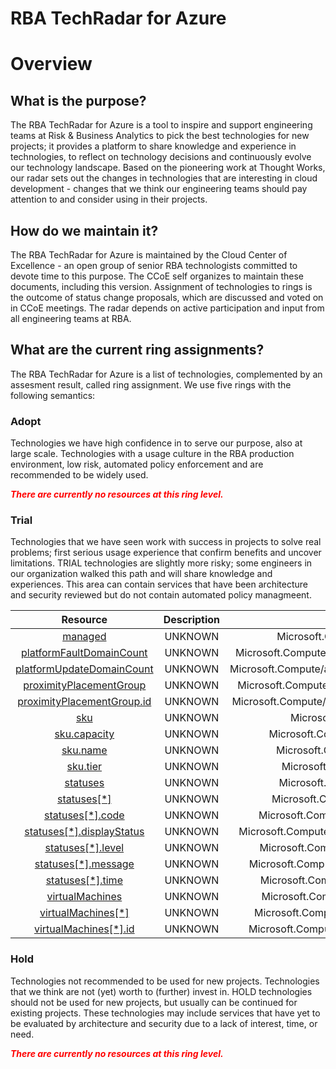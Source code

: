 
RBA TechRadar for Azure
=======================

# Overview

## What is the purpose?


The RBA TechRadar for Azure is a tool to inspire and support engineering teams at Risk & Business Analytics to pick the best technologies for new projects; it provides a platform to share knowledge and experience in technologies, to reflect on technology decisions and continuously evolve our technology landscape.  Based on the pioneering work at Thought Works, our radar sets out the changes in technologies that are interesting in cloud development - changes that we think our engineering teams should pay attention to and consider using in their projects.
## How do we maintain it?


The RBA TechRadar for Azure is maintained by the Cloud Center of Excellence - an open group of senior RBA technologists committed to devote time to this purpose.  The CCoE self organizes to maintain these documents, including this version.  Assignment of technologies to rings is the outcome of status change proposals, which are discussed and voted on in CCoE meetings.  The radar depends on active participation and input from all engineering teams at RBA.
## What are the current ring assignments?


The RBA TechRadar for Azure is a list of technologies, complemented by an assesment result, called ring assignment.  We use five rings with the following semantics:
### Adopt


Technologies we have high confidence in to serve our purpose, also at large scale.  Technologies with a usage culture in the RBA production environment, low risk, automated policy enforcement and are recommended to be widely used.  
  
***<font color="red"> There are currently no resources at this ring level. </font>***
### Trial


Technologies that we have seen work with success in projects to solve real problems;  first serious usage experience that confirm benefits and uncover limitations.  TRIAL technologies are slightly more risky; some engineers in our organization walked this path and will share knowledge and experiences.  This area can contain services that have been architecture and security reviewed but do not contain automated policy managmeent.  

|Resource|Description|Path|Status|
| :---: | :---: | :---: | :---: |
|[managed](https://github.com/openrba/python-azure-techradar/blob/master/Microsoft.Compute/availabilitySets/managed/README.md)|UNKNOWN|Microsoft.Compute/availabilitySets/managed|TRIAL|
|[platformFaultDomainCount](https://github.com/openrba/python-azure-techradar/blob/master/Microsoft.Compute/availabilitySets/platformFaultDomainCount/README.md)|UNKNOWN|Microsoft.Compute/availabilitySets/platformFaultDomainCount|TRIAL|
|[platformUpdateDomainCount](https://github.com/openrba/python-azure-techradar/blob/master/Microsoft.Compute/availabilitySets/platformUpdateDomainCount/README.md)|UNKNOWN|Microsoft.Compute/availabilitySets/platformUpdateDomainCount|TRIAL|
|[proximityPlacementGroup](https://github.com/openrba/python-azure-techradar/blob/master/Microsoft.Compute/availabilitySets/proximityPlacementGroup/README.md)|UNKNOWN|Microsoft.Compute/availabilitySets/proximityPlacementGroup|TRIAL|
|[proximityPlacementGroup.id](https://github.com/openrba/python-azure-techradar/blob/master/Microsoft.Compute/availabilitySets/proximityPlacementGroup.id/README.md)|UNKNOWN|Microsoft.Compute/availabilitySets/proximityPlacementGroup.id|TRIAL|
|[sku](https://github.com/openrba/python-azure-techradar/blob/master/Microsoft.Compute/availabilitySets/sku/README.md)|UNKNOWN|Microsoft.Compute/availabilitySets/sku|TRIAL|
|[sku.capacity](https://github.com/openrba/python-azure-techradar/blob/master/Microsoft.Compute/availabilitySets/sku.capacity/README.md)|UNKNOWN|Microsoft.Compute/availabilitySets/sku.capacity|TRIAL|
|[sku.name](https://github.com/openrba/python-azure-techradar/blob/master/Microsoft.Compute/availabilitySets/sku.name/README.md)|UNKNOWN|Microsoft.Compute/availabilitySets/sku.name|TRIAL|
|[sku.tier](https://github.com/openrba/python-azure-techradar/blob/master/Microsoft.Compute/availabilitySets/sku.tier/README.md)|UNKNOWN|Microsoft.Compute/availabilitySets/sku.tier|TRIAL|
|[statuses](https://github.com/openrba/python-azure-techradar/blob/master/Microsoft.Compute/availabilitySets/statuses/README.md)|UNKNOWN|Microsoft.Compute/availabilitySets/statuses|TRIAL|
|[statuses[*]](https://github.com/openrba/python-azure-techradar/blob/master/Microsoft.Compute/availabilitySets/statuses[*]/README.md)|UNKNOWN|Microsoft.Compute/availabilitySets/statuses[*]|TRIAL|
|[statuses[*].code](https://github.com/openrba/python-azure-techradar/blob/master/Microsoft.Compute/availabilitySets/statuses[*].code/README.md)|UNKNOWN|Microsoft.Compute/availabilitySets/statuses[*].code|TRIAL|
|[statuses[*].displayStatus](https://github.com/openrba/python-azure-techradar/blob/master/Microsoft.Compute/availabilitySets/statuses[*].displayStatus/README.md)|UNKNOWN|Microsoft.Compute/availabilitySets/statuses[*].displayStatus|TRIAL|
|[statuses[*].level](https://github.com/openrba/python-azure-techradar/blob/master/Microsoft.Compute/availabilitySets/statuses[*].level/README.md)|UNKNOWN|Microsoft.Compute/availabilitySets/statuses[*].level|TRIAL|
|[statuses[*].message](https://github.com/openrba/python-azure-techradar/blob/master/Microsoft.Compute/availabilitySets/statuses[*].message/README.md)|UNKNOWN|Microsoft.Compute/availabilitySets/statuses[*].message|TRIAL|
|[statuses[*].time](https://github.com/openrba/python-azure-techradar/blob/master/Microsoft.Compute/availabilitySets/statuses[*].time/README.md)|UNKNOWN|Microsoft.Compute/availabilitySets/statuses[*].time|TRIAL|
|[virtualMachines](https://github.com/openrba/python-azure-techradar/blob/master/Microsoft.Compute/availabilitySets/virtualMachines/README.md)|UNKNOWN|Microsoft.Compute/availabilitySets/virtualMachines|TRIAL|
|[virtualMachines[*]](https://github.com/openrba/python-azure-techradar/blob/master/Microsoft.Compute/availabilitySets/virtualMachines[*]/README.md)|UNKNOWN|Microsoft.Compute/availabilitySets/virtualMachines[*]|TRIAL|
|[virtualMachines[*].id](https://github.com/openrba/python-azure-techradar/blob/master/Microsoft.Compute/availabilitySets/virtualMachines[*].id/README.md)|UNKNOWN|Microsoft.Compute/availabilitySets/virtualMachines[*].id|TRIAL|

### Hold


Technologies not recommended to be used for new projects. Technologies that we think are not (yet) worth to (further) invest in.  HOLD technologies should not be used for new projects, but usually can be continued for existing projects.  These technologies may include services that have yet to be evaluated by architecture and security due to a lack of interest, time, or need.  
  
***<font color="red"> There are currently no resources at this ring level. </font>***